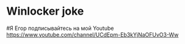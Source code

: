 # Winlocker joke
#Я Егор подписывайтесь на мой Youtube https://www.youtube.com/channel/UCdEpm-Eb3kYjNaOFUvO3-Ww